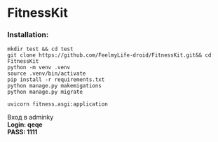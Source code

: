 # FitnessKit




### Installation:
```shell
mkdir test && cd test
git clone https://github.com/FeelmyLife-droid/FitnessKit.git&& cd FitnessKit
python -m venv .venv
source .venv/bin/activate
pip install -r requirements.txt
python manage.py makemigations
python manage.py migrate

uvicorn fitness.asgi:application 
```
Вход в adminky\
**Login: qeqe\
PASS: 1111**